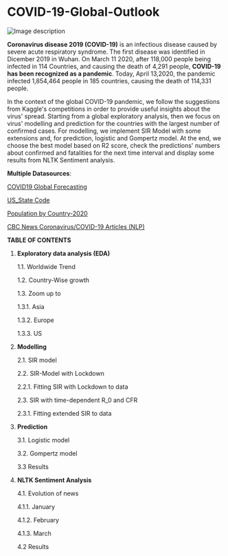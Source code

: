 # COVID-19-Global-Outlook

![Image description](https://cdn.downtoearth.org.in/library/large/2020-03-01/0.01792700_1583044755_coronavirus-illustration-carousel.jpg)

**Coronavirus disease 2019 (COVID-19)** is an infectious disease caused by severe acute respiratory syndrome. The first disease was identified in Dicember 2019 in Wuhan. 
On March 11 2020, after 118,000 people being infected in 114 Countries, and causing the death of 4,291 people, **COVID-19 has been recognized as a pandemic**.
Today, April 13,2020, the pandemic infected 1,854,464 people in 185 countries, causing the death of 114,331 people.

In the context of the global COVID-19 pandemic, we follow the suggestions from Kaggle's competitions in order to provide useful insights about the virus' spread. Starting from a global exploratory analysis, then we focus on virus' modelling and prediction for the countries with the largest number of confirmed cases. For modelling, we implement SIR Model with some extensions and, for prediction, logistic and Gompertz model. At the end, we choose the best model based on R2 score, check the predictions' numbers about confirmed and fatalities for the next time interval and display some results from NLTK Sentiment analysis. 

**Multiple Datasources**:

[COVID19 Global Forecasting](https://www.kaggle.com/c/covid19-global-forecasting-week-4) 

[US_State Code](https://www.kaggle.com/corochann/usa-state-code/activity)

[Population by Country-2020](https://www.kaggle.com/tanuprabhu/population-by-country-2020)

[CBC News Coronavirus/COVID-19 Articles (NLP)](https://www.kaggle.com/ryanxjhan/cbc-news-coronavirus-articles-march-26) 




**TABLE OF CONTENTS**

1. **Exploratory data analysis (EDA)**

    1.1. Worldwide Trend
    
    1.2. Country-Wise growth
    
    1.3. Zoom up to
    
      1.3.1. Asia
      
      1.3.2. Europe
      
      1.3.3. US
     
 2. **Modelling**

    2.1. SIR model
    
    2.2. SIR-Model with Lockdown
    
      2.2.1. Fitting SIR with Lockdown to data
      
    2.3. SIR with time-dependent R_0 and CFR
    
      2.3.1. Fitting extended SIR to data
      
 3. **Prediction**
   
    3.1. Logistic model
    
    3.2. Gompertz model
    
    3.3  Results
    
 4. **NLTK Sentiment Analysis**

    4.1. Evolution of news
    
      4.1.1. January
      
      4.1.2. February
      
      4.1.3. March
      
    4.2 Results
